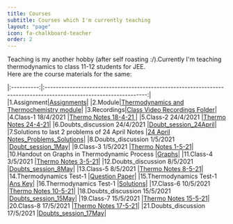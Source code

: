 ```yaml
---
title: Courses
subtitle: Courses which I'm currently teaching 
layout: "page"
icon: fa-chalkboard-teacher
order: 2
---
```


Teaching is my another hobby (after self roasting :/).Currently I'm teaching thermodynamics to class 11-12 students for JEE.<br/>
Here are the course materials for the same:<br/>

|:----------:|:------------------------------------------------------------------------------------------------------------------:|
|1.Assignment|[Assignments](https://github.com/Gargantua1605/gargantua1605.github.io/files/6487782/Thermodynamics.Assignments.pdf)|
|2.Module|[Thermodynamics and Thermochemistry module](https://github.com/Gargantua1605/gargantua1605.github.io/files/6310447/Thermodynamics.and.Thermochemistry.pdf)|
|3.Recordings|[Class Video Recordings Folder](https://drive.google.com/drive/folders/1fMyk7Z9f2Dr5d_l0GuxH613RqeKDd_4r?usp=sharing)|
|4.Class-1 18/4/2021 |[Thermo Notes 18-4-21 ](https://github.com/Gargantua1605/gargantua1605.github.io/files/6350399/Thermo.Notes.18-4-21.pdf)|
|5.Class-2 24/4/2021 |[Thermo Notes 24-4-21](https://github.com/Gargantua1605/gargantua1605.github.io/files/6369947/Thermo.Notes.24-4-21.pdf)|
|6.Doubts_discussion 24/4/2021 |[Doubt_session_24April](https://github.com/Gargantua1605/gargantua1605.github.io/files/6369959/Doubt_session_24April.pdf)|
|7.Solutions to last 2 problems of 24 April Notes |[24 April Notes_Problems_Solutions](https://github.com/Gargantua1605/gargantua1605.github.io/files/6392490/24.April.Notes_Problems_Solutions.pdf)|
|8.Doubts_discussion 1/5/2021 |[Doubt_session_1May](https://github.com/Gargantua1605/gargantua1605.github.io/files/6409465/Doubt_session_1May.pdf)|
|9.Class-3 1/5/2021 |[Thermo Notes 1-5-21](https://github.com/Gargantua1605/gargantua1605.github.io/files/6411177/Thermo.Notes.1-5-21.pdf)|
|10.Handout on Graphs in Thermodynamic Process |[Graphs](https://github.com/Gargantua1605/gargantua1605.github.io/files/6416248/Graphs.pdf)|
|11.Class-4 3/5/2021 |[Thermo Notes 3-5-21](https://github.com/Gargantua1605/gargantua1605.github.io/files/6419035/Thermo.Notes.3-5-21.pdf)|
|12.Doubts_discussion 8/5/2021 |[Doubts_session_8May](https://github.com/Gargantua1605/gargantua1605.github.io/files/6447152/Doubts_8.May)|
|13.Class-5 8/5/2021 |[Thermo Notes 8-5-21](https://github.com/Gargantua1605/gargantua1605.github.io/files/6447148/Thermo.Notes.8.may.pdf)|
|14.Thermodynamics Test-1 |[Question Paper](https://github.com/Gargantua1605/gargantua1605.github.io/files/6454402/Thermodynamics.Test.1.pdf)|
|15.Thermodynamics Test-1 |[Ans Key](https://github.com/Gargantua1605/gargantua1605.github.io/files/6454408/Thermodynamics.Test.1.ans.key.pdf)|
|16.Thermodynamics Test-1 |[Solutions](https://github.com/Gargantua1605/gargantua1605.github.io/files/6454413/Thermodynamics.Test.1.Solutions.pdf)|
|17.Class-6 10/5/2021 |[Thermo Notes 10-5-21](https://github.com/Gargantua1605/gargantua1605.github.io/files/6454416/Thermo.Notes.10.May.pdf)|
|18.Doubts_discussion 15/5/2021 |[Doubts_session_15May](https://github.com/Gargantua1605/gargantua1605.github.io/files/6487778/Doubts.15.may.pdf)|
|19.Class-7 15/5/2021 |[Thermo Notes 15-5-21](https://github.com/Gargantua1605/gargantua1605.github.io/files/6487781/Thermo.Notes.15.May.pdf)|
|20.Class-8 17/5/2021 |[Thermo Notes 17-5-21](https://github.com/Gargantua1605/gargantua1605.github.io/files/6499483/Thermo.Notes.17.may.pdf)|
|21.Doubts_discussion 17/5/2021 |[Doubts_session_17May](https://github.com/Gargantua1605/gargantua1605.github.io/files/6508986/Doubts_17May.pdf)|


















